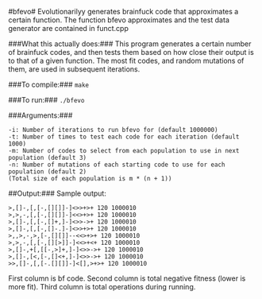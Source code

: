 #bfevo#
Evolutionarilyy generates brainfuck code that approximates a certain function.
The function bfevo approximates and the test data generator are contained in funct.cpp

###What this actually does:###
This program generates a certain number of brainfuck codes, and then tests them based on how close their output is to that of a given function. The most fit codes, and random mutations of them, are used in subsequent iterations.

###To compile:###
`make`

###To run:###
`./bfevo`

###Arguments:###
```
-i: Number of iterations to run bfevo for (default 1000000)
-t: Number of times to test each code for each iteration (default 1000)
-m: Number of codes to select from each population to use in next population (default 3)
-n: Number of mutations of each starting code to use for each population (default 2)
(Total size of each population is m * (n + 1))
```

##Output:###
Sample output:
```
>,[]-,[,[-,[][]]-]<>>+>+ 120 1000010
>,>,-,[,[-,[][]]-]<<>+>+ 120 1000010
>,[]-,[,[-,[]+,]-]<>>->+ 120 1000010
>,[]-,[,[-,[]-.]-]<>>+>+ 120 1000010
>,,>,-,>,[-,[][]]--<<>+>+ 120 1000010
>,>,-,[,[-,[][>]]-]<<>+<+ 120 1000010
>,[]-,+[,[[-,>]+,]-]<>>->+ 120 1000010
>,[]-,[<,[-,[]<+,]-]<>>->+ 120 1000010
>>,[]-,[,[-.[][]]-]<[],>+>+ 120 1000010
```
First column is bf code.
Second column is total negative fitness (lower is more fit).
Third column is total operations during running.